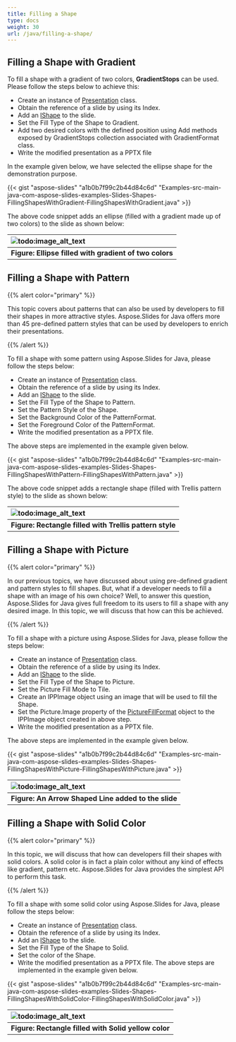 ```yaml
---
title: Filling a Shape
type: docs
weight: 30
url: /java/filling-a-shape/
---
```


## **Filling a Shape with Gradient**
To fill a shape with a gradient of two colors, **GradientStops** can be used. Please follow the steps below to achieve this:

- Create an instance of [Presentation](http://www.aspose.com/api/java/slides/com.aspose.slides/classes/Presentation) class.
- Obtain the reference of a slide by using its Index.
- Add an [IShape](http://www.aspose.com/api/java/slides/com.aspose.slides/interfaces/IShape) to the slide.
- Set the Fill Type of the Shape to Gradient.
- Add two desired colors with the defined position using Add methods exposed by GradientStops collection associated with GradientFormat class.
- Write the modified presentation as a PPTX file

In the example given below, we have selected the ellipse shape for the demonstration purpose.

{{< gist "aspose-slides" "a1b0b7f99c2b44d84c6d" "Examples-src-main-java-com-aspose-slides-examples-Slides-Shapes-FillingShapesWithGradient-FillingShapesWithGradient.java" >}}


The above code snippet adds an ellipse (filled with a gradient made up of two colors) to the slide as shown below:

|![todo:image_alt_text](http://i.imgur.com/x4e8d4Q.jpg)|
| :- |
|**Figure: Ellipse filled with gradient of two colors**|
## **Filling a Shape with Pattern**
{{% alert color="primary" %}} 

This topic covers about patterns that can also be used by developers to fill their shapes in more attractive styles. Aspose.Slides for Java offers more than 45 pre-defined pattern styles that can be used by developers to enrich their presentations.

{{% /alert %}} 

To fill a shape with some pattern using Aspose.Slides for Java, please follow the steps below:

- Create an instance of [Presentation](http://www.aspose.com/api/java/slides/com.aspose.slides/classes/Presentation) class.
- Obtain the reference of a slide by using its Index.
- Add an [IShape](http://www.aspose.com/api/java/slides/com.aspose.slides/interfaces/IShape) to the slide.
- Set the Fill Type of the Shape to Pattern.
- Set the Pattern Style of the Shape.
- Set the Background Color of the PatternFormat.
- Set the Foreground Color of the PatternFormat.
- Write the modified presentation as a PPTX file.

The above steps are implemented in the example given below.

{{< gist "aspose-slides" "a1b0b7f99c2b44d84c6d" "Examples-src-main-java-com-aspose-slides-examples-Slides-Shapes-FillingShapesWithPattern-FillingShapesWithPattern.java" >}}


The above code snippet adds a rectangle shape (filled with Trellis pattern style) to the slide as shown below:

|![todo:image_alt_text](http://i.imgur.com/LoLy73l.jpg)|
| :- |
|**Figure: Rectangle filled with Trellis pattern style**|
## **Filling a Shape with Picture**
{{% alert color="primary" %}} 

In our previous topics, we have discussed about using pre-defined gradient and pattern styles to fill shapes. But, what if a developer needs to fill a shape with an image of his own choice? Well, to answer this question, Aspose.Slides for Java gives full freedom to its users to fill a shape with any desired image. In this topic, we will discuss that how can this be achieved.

{{% /alert %}} 

To fill a shape with a picture using Aspose.Slides for Java, please follow the steps below:

- Create an instance of [Presentation](http://www.aspose.com/api/java/slides/com.aspose.slides/classes/Presentation) class.
- Obtain the reference of a slide by using its Index.
- Add an [IShape](http://www.aspose.com/api/java/slides/com.aspose.slides/interfaces/IShape) to the slide.
- Set the Fill Type of the Shape to Picture.
- Set the Picture Fill Mode to Tile.
- Create an IPPImage object using an image that will be used to fill the Shape.
- Set the Picture.Image property of the [PictureFillFormat](http://www.aspose.com/api/java/slides/com.aspose.slides/classes/PictureFillFormat) object to the IPPImage object created in above step.
- Write the modified presentation as a PPTX file.

The above steps are implemented in the example given below.

{{< gist "aspose-slides" "a1b0b7f99c2b44d84c6d" "Examples-src-main-java-com-aspose-slides-examples-Slides-Shapes-FillingShapesWithPicture-FillingShapesWithPicture.java" >}}

|![todo:image_alt_text](http://i.imgur.com/qnUEXeT.jpg)|
| :- |
|**Figure: An Arrow Shaped Line added to the slide**|
## **Filling a Shape with Solid Color**
{{% alert color="primary" %}} 

In this topic, we will discuss that how can developers fill their shapes with solid colors. A solid color is in fact a plain color without any kind of effects like gradient, pattern etc. Aspose.Slides for Java provides the simplest API to perform this task.

{{% /alert %}} 

To fill a shape with some solid color using Aspose.Slides for Java, please follow the steps below:

- Create an instance of [Presentation](http://www.aspose.com/api/java/slides/com.aspose.slides/classes/Presentation) class.
- Obtain the reference of a slide by using its Index.
- Add an [IShape](http://www.aspose.com/api/java/slides/com.aspose.slides/interfaces/IShape) to the slide.
- Set the Fill Type of the Shape to Solid.
- Set the color of the Shape.
- Write the modified presentation as a PPTX file.
  The above steps are implemented in the example given below.

{{< gist "aspose-slides" "a1b0b7f99c2b44d84c6d" "Examples-src-main-java-com-aspose-slides-examples-Slides-Shapes-FillingShapesWithSolidColor-FillingShapesWithSolidColor.java" >}}

|![todo:image_alt_text](http://i.imgur.com/OGGmIny.jpg)|
| :- |
|**Figure: Rectangle filled with Solid yellow color**|

